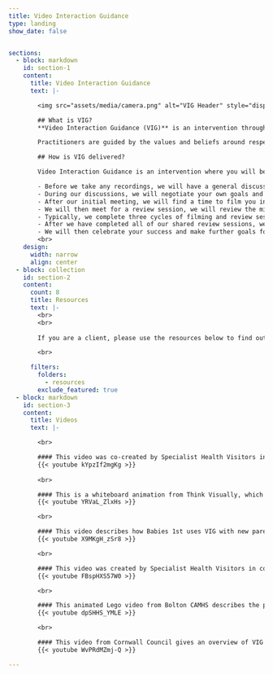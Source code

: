 ```yaml
---
title: Video Interaction Guidance
type: landing
show_date: false


sections:
  - block: markdown
    id: section-1
    content:
      title: Video Interaction Guidance
      text: |-

        <img src="assets/media/camera.png" alt="VIG Header" style="display: block; margin: 0 auto; max-width: 100%;">

        ## What is VIG?
        **Video Interaction Guidance (VIG)** is an intervention through which a practitioner aims to enhance communication within relationships. It works by engaging clients actively in a process of change towards realising their own hopes for a better future in their relationships with others who are important to them.

        Practitioners are guided by the values and beliefs around respect and empowerment. These include a belief that people in troubled situations want to change, a respect for what clients are managing to achieve in their current difficulties, and a conviction that the power and responsibility for change resides within clients and their situations. It is most typically used for interactions between children of any age and adults, either parents or professionals, although it can also be used within pairs (or even groups) of adults.

        ## How is VIG delivered?

        Video Interaction Guidance is an intervention where you will be guided to reflect on video clips of your own successful interactions.

        - Before we take any recordings, we will have a general discussion during our initial meeting about you, your child, and your relationship. We will make some notes together using this electronic system. We may ask you to fill out some questionnaires electronically.
        - During our discussions, we will negotiate your own goals and ask you what you want to change.
        - After our initial meeting, we will find a time to film you interacting with your child and edit the clips to produce a short film that focuses on the what is working well.
        - We will then meet for a review session, we will review the micro-analysis of successful moments, particularly those when you have responded in an attuned way to the child’s action or initiative. Together we will analyse behaviour and explore yours and your child's feelings, thoughts, wishes and intentions. You might use non-verbal and verbal responses and sometimes this is only slight. This is ok as we will reflect collaboratively on the small things you are doing that is already contributing towards the achievement of your goals.
        - Typically, we complete three cycles of filming and review sessions but this may be more or less.
        - After we have completed all of our shared review sessions, we will have another general conversation as we did during our first meeting. We also might ask you to complete the same questionnaires again.
        - We will then celebrate your success and make further goals for change.
        <br>
    design:
      width: narrow
      align: center
  - block: collection
    id: section-2
    content:
      count: 8
      title: Resources
      text: |-
        <br>
        <br>
        
        If you are a client, please use the resources below to find out more about VIG, how it works, and how it might help you and your child. If you are a practitioner please share these resources with your clients.

        <br>

      filters:
        folders:
          - resources
        exclude_featured: true
  - block: markdown
    id: section-3
    content:
      title: Videos
      text: |-

        <br>

        #### This video was co-created by Specialist Health Visitors in South Warwickshire NHS Foundation Trust and Coventry and Warwickshire parents, who share their first-hand experiences of VIG. 
        {{< youtube kYpzIf2mgKg >}}
        
        <br>

        #### This is a whiteboard animation from Think Visually, which talks about who can benefit from VIG and how VIG works. 
        {{< youtube YRVaL_ZlxHs >}}

        <br>

        #### This video describes how Babies 1st uses VIG with new parents to enhance their confidence and relationships. 
        {{< youtube X9MKgH_zSr8 >}}

        <br>

        #### This video was created by Specialist Health Visitors in conjunction with Coventry and Warwickshire families who highlight the power of VIG. 
        {{< youtube FBspHXS57W0 >}}

        <br>

        #### This animated Lego video from Bolton CAMHS describes the process of VIG through the perspective of clients, who talk about the benefits of VIG to them. 
        {{< youtube dpSHHS_YMLE >}}

        <br>

        #### This video from Cornwall Council gives an overview of VIG and describes how it can enhance relationships. 
        {{< youtube WvPRdMZmj-Q >}}

---
```


